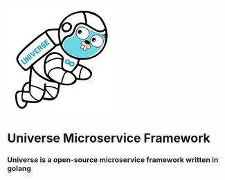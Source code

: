 <img align="center" src="/public/logo/Universe3.png" alt="Universe Logo" width="250"/>

# Universe Microservice Framework

### **Universe** is a open-source microservice framework written in golang






